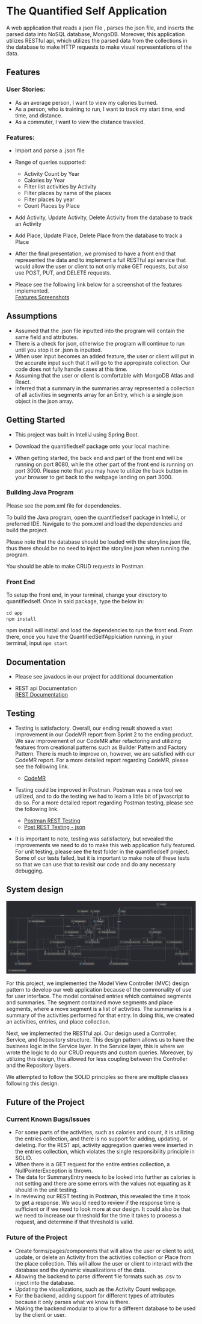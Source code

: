 # The Quantified Self Application

A web application that reads a json file , parses the json file, and inserts the parsed data into NoSQL database, MongoDB.  Moreover, this application utilizes RESTful api, which utilizes the parsed data from the collections in the database to make HTTP requests to make visual representations of the data.

## Features

### User Stories:
* As an average person, I want to view my calories burned.
* As a person, who is training to run, I want to track my start time, end time, and distance.
* As a commuter, I want to view the distance traveled.

### Features:
* Import and parse a .json file
* Range of queries supported:
  * Activity Count by Year
  * Calories by Year
  * Filter list activities by Activity
  * Filter places by name of the places
  * Filter places by year
  * Count Places by Place
* Add Activity, Update Activity, Delete Activity from the database to track an Activity
* Add Place, Update Place, Delete Place from the database to track a Place

* After the final presentation, we promised to have a front end that represented the data and to implement a full RESTful api service that would allow the user or client to not only make GET requests, but also use POST, PUT, and DELETE requests.

* Please see the following link below for a screenshot of the features implemented. </br>
[Features Screenshots](https://github.com/tifflastimosa/QuantifiedSelfWebApp/blob/main/Features-Screenshots.pdf)

## Assumptions

* Assumed that the .json file inputted into the program will contain the same field and attributes.
* There is a check for json, otherwise the program will continue to run until you stop it or .json is inputted.
* When user input becomes an added feature, the user or client will put in the accurate input such that it will go to the appropirate collection. Our code does not fully handle cases at this time.
* Assuming that the user or client is comfortable with MongoDB Atlas and React.
* Inferred that a summary in the summaries array represented a collection of all activities in segments array for an Entry, which is a single json object in the json array.

## Getting Started

* This project was built in IntelliJ using Spring Boot.

* Download the quantifiedself package onto your local machine.

* When getting started, the back end and part of the front end will be running on port 8080, while the other part of the front end is running on port 3000.  Please note that you may have to utilize the back button in your browser to get back to the webpage landing on part 3000.

### Building Java Program

Please see the pom.xml file for dependencies. </br>

To build the Java program, open the quantifiedself package in IntelliJ, or preferred IDE.  Navigate to the pom.xml and load the dependencies and build the project. </br>

Please note that the database should be loaded with the storyline.json file, thus there should be no need to inject the storyline.json when running the program. </br>

You should be able to make CRUD requests in Postman. </br>

### Front End

To setup the front end, in your terminal, change your directory to quantifiedself.  Once in said package, type the below in:

```
cd app
npm install
```

npm install will install and load the dependencies to run the front end.  From there, once you have the QuantifiedSelfApplciation running, in your terminal, input ```npm start```


## Documentation

* Please see javadocs in our project for additional documentation </br>

* REST api Documentation </br>
[REST Documentation](https://github.com/tifflastimosa/QuantifiedSelfWebApp/blob/main/REST-Documentation.pdf)


## Testing
* Testing is satisfactory.  Overall, our ending result showed a vast improvement in our CodeMR report from Sprint 2 to the ending product.  We saw improvement of our CodeMR after refactoring and utilizing features from creational patterns such as Builder Pattern and Factory Pattern.  There is much to improve on, however, we are satisfied with our CodeMR report. For a more detailed report regarding CodeMR, please see the following link. </br>

  * [CodeMR](https://github.com/tifflastimosa/Portfolio/blob/main/Quantified%20Self%20Web%20Application/CodeMR-Report.pdf)

* Testing could be improved in Postman. Postman was a new tool we utilized, and to do the testing we had to learn a little bit of javascript to do so.  For a more detailed report regarding Postman testing, please see the following link. </br>
  * [Postman REST Testing](https://github.com/tifflastimosa/Portfolio/blob/main/Quantified%20Self%20Web%20Application/Postman-Testing.pdf)</br>
  * [Post REST Testing - json](https://github.com/tifflastimosa/Portfolio/blob/main/Quantified%20Self%20Web%20Application/Quantified%20Self%20API%20test.postman_test_run.json)</br>


* It is important to note, testing was satisfactory, but revealed the improvements we need to do to make this web application fully featured.  For unit testing, please see the test folder in the quantifiedself project.  Some of our tests failed, but it is important to make note of these tests so that we can use that to revisit our code and do any necessary debugging. </br>

## System design
![quantifiedself uml diagram](https://github.com/tifflastimosa/Portfolio/blob/main/Quantified%20Self%20Web%20Application/quantified-self-uml.png)</br>

   For this project, we implemented the Model View Controller (MVC) design pattern to develop our web application because of the commonality of use for user interface. The model contained entries which contained segments and summaries. The segment contained move segments and place segments, where a move segment is a list of activities. The summaries is a summary of the activities performed for that entry.  In doing this, we created an activities, entries, and place collection.  </br>

   Next, we implemented the RESTful api.  Our design used a Controller, Service, and Repository structure.  This design pattern allows us to have the business logic in the Service layer.  In the Service layer, this is where we wrote the logic to do our CRUD requests and custom queries.  Moreover, by utilizing this design, this allowed for less coupling between the Controller and the Repository layers. </br>

   We attempted to follow the SOLID principles so there are multiple classes following this design. </br>

## Future of the Project

### Current Known Bugs/Issues
* For some parts of the activities, such as calories and count, it is utilizing the entries collection, and there is no support for adding, updating, or deleting.  For the REST api, activity aggregation queries were inserted in the entries collection, which violates the single responsibility principle in SOLID.
* When there is a GET request for the entire entries collection, a NullPointerException is thrown.
* The data for SummaryEntry needs to be looked into further as calories is not setting and there are some errors with the values not equating as it should in the unit testing.
* In reviewing our REST testing in Postman, this revealed the time it took to get a response.  We would need to review if the response time is sufficient or if we need to look more at our design.  It could also be that we need to increase our threshold for the time it takes to process a request, and determine if that threshold is valid.

### Future of the Project
* Create forms/pages/components that will allow the user or client to add, update, or delete an Activity from the activities collection or Place from the place collection.  This will allow the user or client to interact with the database and the dynamic visualizations of the data.
* Allowing the backend to parse different file formats such as .csv to inject into the database.
* Updating the visualizations, such as the Activity Count webpage. 
* For the backend, adding support for different types of attributes because it only parses what we know is there.
* Making the backend modular to allow for a different database to be used by the client or user.
